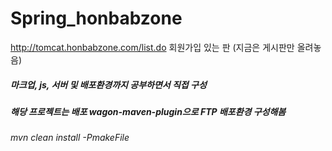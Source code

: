 # Spring_honbabzone
http://tomcat.honbabzone.com/list.do 회원가입 있는 판 (지금은 게시판만 올려놓음)

##### 마크업, js, 서버 및 배포환경까지 공부하면서 직접 구성

##### 해당 프로젝트는 배포 wagon-maven-plugin으로 FTP 배포환경 구성해봄
###### mvn clean install -PmakeFile